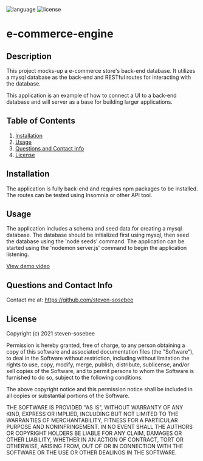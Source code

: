 ![language](https://img.shields.io/github/languages/top/steven-sosebee/e-commerce-engine)
![license](https://img.shields.io/github/license/steven-sosebee/e-commerce-engine)

# e-commerce-engine

## Description

This project mocks-up a e-commerce store's back-end database. It utilizes a mysql database as the back-end and RESTful routes for interacting with the database.

This application is an example of how to connect a UI to a back-end database and will server as a base for building larger applications.

## Table of Contents

1. [Installation](#installation)
2. [Usage](#usage)
3. [Questions and Contact Info](#questions-and-contact-info)
4. [License](#license)

## Installation

The application is fully back-end and requires npm packages to be installed. The routes can be tested using Insomnia or other API tool.

## Usage

The application includes a schema and seed data for creating a mysql database. The database should be initialized first using mysql, then seed the database using the 'node seeds' command. The application can be started using the 'nodemon server.js' command to begin the application listening.

[View demo video](https://drive.google.com/file/d/1xfW-GHQO-Xh8W8dd78tJLIwN9NU0mJZy/view)

## Questions and Contact Info

Contact me at: https://github.com/steven-sosebee

## License

Copyright (c) 2021 steven-sosebee

Permission is hereby granted, free of charge, to any person obtaining a copy
of this software and associated documentation files (the "Software"), to deal
in the Software without restriction, including without limitation the rights
to use, copy, modify, merge, publish, distribute, sublicense, and/or sell
copies of the Software, and to permit persons to whom the Software is
furnished to do so, subject to the following conditions:

The above copyright notice and this permission notice shall be included in all
copies or substantial portions of the Software.

THE SOFTWARE IS PROVIDED "AS IS", WITHOUT WARRANTY OF ANY KIND, EXPRESS OR
IMPLIED, INCLUDING BUT NOT LIMITED TO THE WARRANTIES OF MERCHANTABILITY,
FITNESS FOR A PARTICULAR PURPOSE AND NONINFRINGEMENT. IN NO EVENT SHALL THE
AUTHORS OR COPYRIGHT HOLDERS BE LIABLE FOR ANY CLAIM, DAMAGES OR OTHER
LIABILITY, WHETHER IN AN ACTION OF CONTRACT, TORT OR OTHERWISE, ARISING FROM,
OUT OF OR IN CONNECTION WITH THE SOFTWARE OR THE USE OR OTHER DEALINGS IN THE
SOFTWARE.
